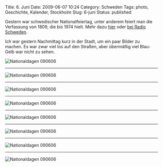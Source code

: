Title: 6. Juni
Date: 2009-06-07 10:24
Category: Schweden
Tags: photo, Geschichte, Kalender, Stockholm
Slug: 6-juni
Status: published

Gestern war schwedischer Nationalfeiertag, unter anderem feiert man die
Verfassung von 1809, die bis 1974 hielt. Mehr dazu
[hier](http://www.fiket.de/2006/06/06/schwedischer-nationalfeiertag/)
oder [bei Radio
Schweden](http://www.sr.se/cgi-bin/international/nyhetssidor/artikel.asp?nyheter=1&programid=2108&Artikel=2884420).

Ich war gestern Nachmittag kurz in der Stadt, um ein paar Bilder zu
machen. Es war zwar viel los auf den Straßen, aber übermäßig viel
Blau-Gelb war nicht zu sehen.

<!--more Bilder nach dem Klick &raquo; -->

![Nationaldagen 090606](/pic/natdag_tradmusik.jpg)

* * * * *

![Nationaldagen 090606](/pic/natdag_kor.jpg)

* * * * *

![Nationaldagen 090606](/pic/natdag_kungstrad.jpg)

* * * * *

![Nationaldagen 090606](/pic/natdag_mossor.jpg)

* * * * *

![Nationaldagen 090606](/pic/natdag_tjejer.jpg)

* * * * *

![Nationaldagen 090606](/pic/natdag_program.jpg)

* * * * *

![Nationaldagen 090606](/pic/natdag_bro.jpg)

* * * * *

![Nationaldagen 090606](/pic/natdag_brunn.jpg)

